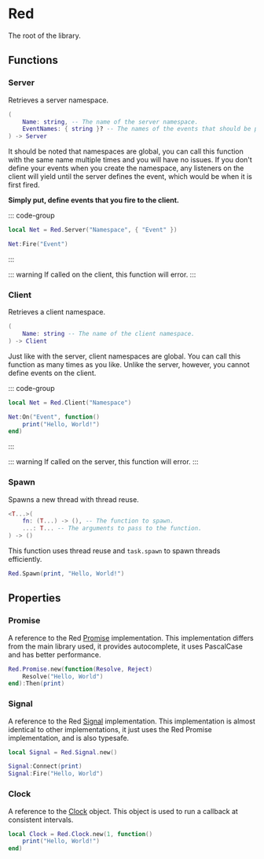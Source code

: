 # Red

The root of the library.

## Functions

### Server <Badge type="tip" text="Server Only" /> <Badge type="info" text="Since 1.0.0" />

Retrieves a server namespace.

```lua
(
	Name: string, -- The name of the server namespace.
	EventNames: { string }? -- The names of the events that should be pre-defined.
) -> Server
```

It should be noted that namespaces are global, you can call this function with the same name multiple times and you will have no issues. If you don't define your events when you create the namespace, any listeners on the client will yield until the server defines the event, which would be when it is first fired.

**Simply put, define events that you fire to the client.**

::: code-group
```lua [Server]
local Net = Red.Server("Namespace", { "Event" })

Net:Fire("Event")
```
:::

::: warning
If called on the client, this function will error.
:::

### Client <Badge type="tip" text="Client Only" /> <Badge type="info" text="Since 1.0.0" />

Retrieves a client namespace.

```lua
(
	Name: string -- The name of the client namespace.
) -> Client
```

Just like with the server, client namespaces are global. You can call this function as many times as you like. Unlike the server, however, you cannot define events on the client.

::: code-group
```lua [Client]
local Net = Red.Client("Namespace")

Net:On("Event", function()
	print("Hello, World!")
end)
```
:::

::: warning
If called on the server, this function will error.
:::

### Spawn <Badge type="info" text="Since 1.0.0" />

Spawns a new thread with thread reuse.

```lua
<T...>(
	fn: (T...) -> (), -- The function to spawn.
	...: T... -- The arguments to pass to the function.
) -> ()
```

This function uses thread reuse and `task.spawn` to spawn threads efficiently.

```lua
Red.Spawn(print, "Hello, World!")
```

## Properties

### Promise <Badge type="info" text="Since 1.0.0" />

A reference to the Red [Promise](./Promise) implementation. This implementation differs from the main library used, it provides autocomplete, it uses PascalCase and has better performance.

```lua
Red.Promise.new(function(Resolve, Reject)
	Resolve("Hello, World")
end):Then(print)
```

### Signal <Badge type="info" text="Since 1.0.0" />

A reference to the Red [Signal](./Signal) implementation. This implementation is almost identical to other implementations, it just uses the Red Promise implementation, and is also typesafe.

```lua
local Signal = Red.Signal.new()

Signal:Connect(print)
Signal:Fire("Hello, World")
```

### Clock <Badge type="info" text="Since 1.0.0" />

A reference to the [Clock](./Clock) object. This object is used to run a callback at consistent intervals.

```lua
local Clock = Red.Clock.new(1, function()
	print("Hello, World!")
end)
```
